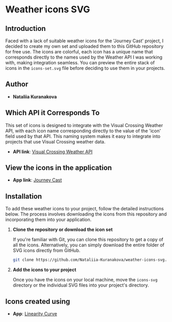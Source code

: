 # Weather icons SVG

## Introduction

Faced with a lack of suitable weather icons for the 'Journey Cast' project, I decided to create my own set and uploaded them to this GitHub repository for free use. The icons are colorful, each icon has a unique name that corresponds directly to the names used by the Weather API I was working with, making integration seamless. You can preview the entire stack of icons in the `icons-set.svg` file before deciding to use them in your projects.
## Author

- **Nataliia Kuranakova**

## Which API it Corresponds To

This set of icons is designed to integrate with the Visual Crossing Weather API, with each icon name corresponding directly to the value of the 'icon' field used by that API. This naming system makes it easy to integrate into projects that use Visual Crossing weather data.

- **API link**: [Visual Crossing Weather API](https://www.visualcrossing.com/)

## View the icons in the application 

- **App link**: [Journey Cast](https://nataliia-kuranakova.github.io/journey-cast/)

## Installation

To add these weather icons to your project, follow the detailed instructions below. The process involves downloading the icons from this repository and incorporating them into your application.

1. **Clone the repository or download the icon set**

   If you're familiar with Git, you can clone this repository to get a copy of all the icons. Alternatively, you can simply download the entire folder of SVG icons directly from GitHub.

   ```bash
   git clone https://github.com/Nataliia-Kuranakova/weather-icons-svg.git
   
2. **Add the icons to your project**
   
   Once you have the icons on your local machine, move the  `icons-svg` directory or the individual SVG files into your project's directory.

## Icons created using
- **App**: [Linearity Curve](https://www.linearity.io/curve/)


   
